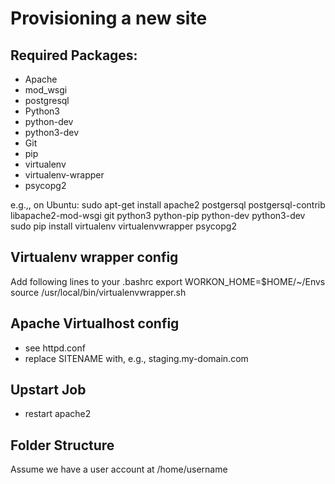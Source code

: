 Provisioning a new site
=================================

## Required Packages:

* Apache
* mod_wsgi
* postgresql
* Python3
* python-dev
* python3-dev
* Git
* pip
* virtualenv
* virtualenv-wrapper
* psycopg2

e.g.,, on Ubuntu:
  sudo apt-get install apache2 postgersql postgersql-contrib libapache2-mod-wsgi git python3 python-pip python-dev python3-dev
  sudo pip install virtualenv virtualenvwrapper psycopg2

## Virtualenv wrapper config
  Add following lines to your .bashrc
  export WORKON_HOME=$HOME/~/Envs
  source /usr/local/bin/virtualenvwrapper.sh

## Apache Virtualhost config

* see httpd.conf
* replace SITENAME with, e.g., staging.my-domain.com

## Upstart Job

* restart apache2

## Folder Structure
Assume we have a user account at /home/username
